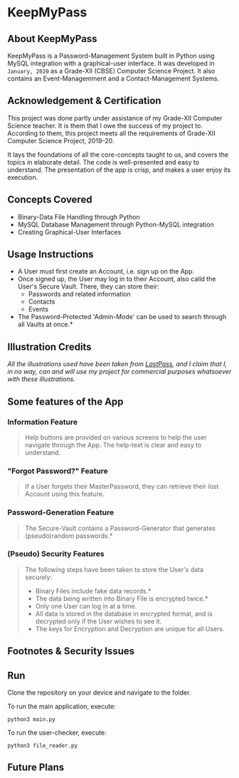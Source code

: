 # KeepMyPass

## About KeepMyPass

KeepMyPass is a Password-Management System built in Python using MySQL integration with a graphical-user interface. It was developed in `January, 2020` as a Grade-XII (CBSE) Computer Science Project. It also contains an Event-Managemment and a Contact-Management Systems.

## Acknowledgement & Certification

This project was done partly under assistance of my Grade-XII Computer Science teacher. It is them that I owe the success of my project to. According to them, this project meets all the requirements of Grade-XII Computer Science Project, 2019-20.

It lays the foundations of all the core-concepts taught to us, and covers the topics in elaborate detail. The code is well-presented and easy to understand. The presentation of the app is crisp, and makes a user enjoy its execution.

## Concepts Covered

- Binary-Data File Handling through Python
- MySQL Database Management through Python-MySQL integration
- Creating Graphical-User Interfaces

## Usage Instructions
- A User must first create an Account, i.e. sign up on the App.
- Once signed up, the User may log in to their Account, also calld the User's Secure Vault. There, they can store their:
    - Passwords and related information
    - Contacts
    - Events
- The Password-Protected 'Admin-Mode' can be used to search through all Vaults at once.*

## Illustration Credits 
*All the illustrations used have been taken from [LastPass](https://www.lastpass.com/), and I claim that I, in no way, can and will use my project for commercial purposes whatsoever with these illustrations.*

## Some features of the App

### Information Feature

> Help buttons are provided on various screens to help the user navigate through the App. The help-text is clear and easy to understand.

### "Forgot Password?" Feature

> If a User forgets their MasterPassword, they can retrieve their lost Account using this feature.

### Password-Generation Feature

> The Secure-Vault contains a Password-Generator that generates (pseudo)random passwords.*

### (Pseudo) Security Features

> The following steps have been taken to store the User's data securely:
> - Binary Files include fake data records.*
> - The data being written into Binary File is encrypted twice.*
> - Only one User can log in at a time.
> - All data is stored in the database in encrypted format, and is decrypted only if the User wishes to see it.
> - The keys for Encryption and Decryption are unique for all Users.

## Footnotes & Security Issues


## Run
Clone the repository on your device and navigate to the folder. 

To run the main application, execute:

```
python3 main.py
```

To run the user-checker, execute:

```
python3 file_reader.py
```

## Future Plans
